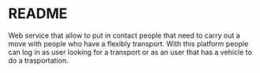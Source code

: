 # README

Web service that allow to put in contact people that need to carry out a move with people who have a flexibly transport.
With this platform people can log in as user looking for a transport or as an user that has a vehicle to do a trasportation.